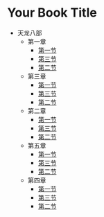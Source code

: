 # Your Book Title

- 天龙八部
  - 第一章
    - [第一节](天龙八部/第一章/第一节/readme.md)
    - [第三节](天龙八部/第一章/第三节/readme.md)
    - [第二节](天龙八部/第一章/第二节/readme.md)
  - 第三章
    - [第一节](天龙八部/第三章/第一节/readme.md)
    - [第三节](天龙八部/第三章/第三节/readme.md)
    - [第二节](天龙八部/第三章/第二节/readme.md)
  - 第二章
    - [第一节](天龙八部/第二章/第一节/readme.md)
    - [第三节](天龙八部/第二章/第三节/readme.md)
    - [第二节](天龙八部/第二章/第二节/readme.md)
  - 第五章
    - [第一节](天龙八部/第五章/第一节/readme.md)
    - [第三节](天龙八部/第五章/第三节/readme.md)
    - [第二节](天龙八部/第五章/第二节/readme.md)
  - 第四章
    - [第一节](天龙八部/第四章/第一节/readme.md)
    - [第三节](天龙八部/第四章/第三节/readme.md)
    - [第二节](天龙八部/第四章/第二节/readme.md)

